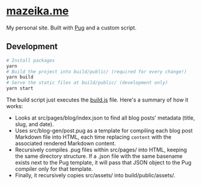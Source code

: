 # [mazeika.me](https://mazeika.me)

My personal site. Built with [Pug](https://pugjs.org) and a custom script.

## Development

```sh
# Install packages
yarn
# Build the project into build/public/ (required for every change!)
yarn build
# Serve the static files at build/public/ (development only)
yarn start
```

The build script just executes the [build.js](./build.js) file. Here's a summary of how it works:

- Looks at src/pages/blog/index.json to find all blog posts' metadata (title, slug, and date).
- Uses src/blog-gen/post.pug as a template for compiling each blog post Markdown file into HTML, each time
  replacing `content` with the associated rendered Markdown content.
- Recursively compiles .pug files within src/pages/ into HTML, keeping the same directory structure. If a .json file
  with the same basename exists next to the Pug template, it will pass that JSON object to the Pug compiler only for
  that template.
- Finally, it recursively copies src/assets/ into build/public/assets/.
